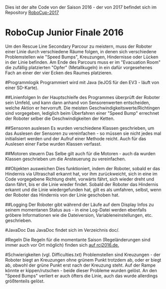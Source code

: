 Dies ist der alte Code von der Saison 2016 - der von 2017 befindet sich im Repository [RoboCup-2017](https://github.com/flodt/RoboCup-2017)

RoboCup Junior Finale 2016
==========================
Um den Rescue Line Secondary Parcour zu meistern, muss der Roboter einer Linie durch verschiedene Räume folgen, in denen sich verschiedene Problemstellen wie "Speed Bumps", Kreuzungen, Hindernisse oder Lücken in der Linie befinden. Am Ende des Parcours muss er im "Evacuation Room" die zufällig platzierten "Opfer" (Metallkugeln) in ein dafür vorgesehenes Fach an einer der vier Ecken des Raumes platzieren.

#Programmlogik
Programmiert wird mit Java (leJOS für den EV3 - läuft von einer SD-Karte).

##Linienfolgen
In der Hauptschleife des Programmes überprüft der Roboter sein Umfeld, und kann dann anhand von Sensorenwerten entscheiden, welche Aktion er hervorruft. Die meisten Geschwindigkeitswerte/Richtingen sind vorgegeben, lediglich beim Überfahren einer "Speed Bump" errechnet der Roboter selber die Geschwindigkeiten der Ketten.

##Sensoren auslesen
Es wurden verschiedene Klassen geschrieben, um das Auslesen der Sensoren zu vereinfachen - so müssen sie nicht jedes mal initialisiert werden und der Aufruf einer Methode reicht. Auch für das Auslesen einer Farbe wurden Klassen verfasst.

##Motoren steuern
Das Selbe gilt auch für die Motoren - auch da wurden Klassen geschrieben um die Ansteuerung zu vereinfachen.

##Objekten ausweichen
Dies funktioniert, indem der Roboter, sobald er das Hindernis via Ultraschall erkannt hat, vor ihm zurückweicht, sich in eine im Code vorgegebene Richtung dreht, vorwärts fährt, sich wieder dreht und dann fährt, bis er die Linie wieder findet. Sobald der Roboter das Hindernis erkannt und die Linie wiedergefunden hat, gilt es als umfahren, selbst, wenn der Roboter das Hindernis von der Linie geschoben hat.

##Logging
Der Roboter gibt während der Läufe auf dem Display Infos zu seinem momentanen Status aus - in eine Log-Datei werden ebenfalls gröbere Informationen wie die Dateiversion, Variableneinstellungen, etc. geschrieben.

#JavaDoc
Das JavaDoc findet sich im Verzeichnis doc/.

#Regeln
Die Regeln für die momentante Saison (Regeländerungen sind immer auch vor Ort möglich) finden sich [auf rcj2016.de.](https://rcj2016.de/sites/default/files/rescue_line_2015.pdf)

#Schwierigkeiten
(vgl. Difficulties.txt)
Problemstellen sind Kreuzungen -  der Roboter biegt an Kreuzungen ohne grünem Punkt trotzdem ab, oder er biegt ab, obwohl der grüne Punkt erst nach der Kreuzung steht.
Auf der Rampe könnte er kippen/rutschen - beide dieser Probleme wurden gelöst.
An den "Speed Bumps" verliert er auch öfters die Linie, auch das wurde allerdings größtenteils gelöst.
